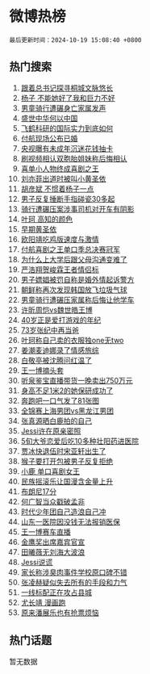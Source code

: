 # 微博热榜

`最后更新时间：2024-10-19 15:08:40 +0800`

## 热门搜索

1. [跟着总书记探寻桐城文脉悠长](https://m.weibo.cn/search?containerid=100103type%3D1%26t%3D10%26q%3D%23%E8%B7%9F%E7%9D%80%E6%80%BB%E4%B9%A6%E8%AE%B0%E6%8E%A2%E5%AF%BB%E6%A1%90%E5%9F%8E%E6%96%87%E8%84%89%E6%82%A0%E9%95%BF%23&stream_entry_id=51&isnewpage=1&extparam=seat%3D1%26filter_type%3Drealtimehot%26stream_entry_id%3D51%26c_type%3D51%26pos%3D0%26cate%3D10103%26dgr%3D0%26q%3D%2523%25E8%25B7%259F%25E7%259D%2580%25E6%2580%25BB%25E4%25B9%25A6%25E8%25AE%25B0%25E6%258E%25A2%25E5%25AF%25BB%25E6%25A1%2590%25E5%259F%258E%25E6%2596%2587%25E8%2584%2589%25E6%2582%25A0%25E9%2595%25BF%2523%26display_time%3D1729321719%26pre_seqid%3D17293217190800231587012)
1. [杨子 不能她好了我和巨力不好](https://m.weibo.cn/search?containerid=100103type%3D1%26t%3D10%26q%3D%E6%9D%A8%E5%AD%90+%E4%B8%8D%E8%83%BD%E5%A5%B9%E5%A5%BD%E4%BA%86%E6%88%91%E5%92%8C%E5%B7%A8%E5%8A%9B%E4%B8%8D%E5%A5%BD&stream_entry_id=31&isnewpage=1&extparam=seat%3D1%26dgr%3D0%26stream_entry_id%3D31%26band_rank%3D1%26realpos%3D1%26filter_type%3Drealtimehot%26lcate%3D5001%26c_type%3D31%26pos%3D0%26cate%3D5001%26flag%3D1%26q%3D%25E6%259D%25A8%25E5%25AD%2590%2520%25E4%25B8%258D%25E8%2583%25BD%25E5%25A5%25B9%25E5%25A5%25BD%25E4%25BA%2586%25E6%2588%2591%25E5%2592%258C%25E5%25B7%25A8%25E5%258A%259B%25E4%25B8%258D%25E5%25A5%25BD%26display_time%3D1729321719%26pre_seqid%3D17293217190800231587012)
1. [男童骑行遭碾身亡家属发声](https://m.weibo.cn/search?containerid=100103type%3D1%26t%3D10%26q%3D%23%E7%94%B7%E7%AB%A5%E9%AA%91%E8%A1%8C%E9%81%AD%E7%A2%BE%E8%BA%AB%E4%BA%A1%E5%AE%B6%E5%B1%9E%E5%8F%91%E5%A3%B0%23&stream_entry_id=31&isnewpage=1&extparam=seat%3D1%26dgr%3D0%26stream_entry_id%3D31%26band_rank%3D2%26realpos%3D2%26filter_type%3Drealtimehot%26lcate%3D5001%26c_type%3D31%26pos%3D1%26cate%3D5001%26flag%3D2%26q%3D%2523%25E7%2594%25B7%25E7%25AB%25A5%25E9%25AA%2591%25E8%25A1%258C%25E9%2581%25AD%25E7%25A2%25BE%25E8%25BA%25AB%25E4%25BA%25A1%25E5%25AE%25B6%25E5%25B1%259E%25E5%258F%2591%25E5%25A3%25B0%2523%26display_time%3D1729321719%26pre_seqid%3D17293217190800231587012)
1. [盛世中华何以中国](https://m.weibo.cn/search?containerid=100103type%3D1%26t%3D10%26q%3D%23%E7%9B%9B%E4%B8%96%E4%B8%AD%E5%8D%8E%E4%BD%95%E4%BB%A5%E4%B8%AD%E5%9B%BD%23&stream_entry_id=31&isnewpage=1&extparam=seat%3D1%26dgr%3D0%26stream_entry_id%3D31%26band_rank%3D3%26realpos%3D3%26filter_type%3Drealtimehot%26lcate%3D5001%26c_type%3D31%26pos%3D2%26cate%3D5001%26flag%3D0%26q%3D%2523%25E7%259B%259B%25E4%25B8%2596%25E4%25B8%25AD%25E5%258D%258E%25E4%25BD%2595%25E4%25BB%25A5%25E4%25B8%25AD%25E5%259B%25BD%2523%26display_time%3D1729321719%26pre_seqid%3D17293217190800231587012)
1. [飞鹤科研的国际实力到底如何](https://m.weibo.cn/search?containerid=100103type%3D1%26t%3D10%26q%3D%23%E9%A3%9E%E9%B9%A4%E7%A7%91%E7%A0%94%E7%9A%84%E5%9B%BD%E9%99%85%E5%AE%9E%E5%8A%9B%E5%88%B0%E5%BA%95%E5%A6%82%E4%BD%95%23&stream_entry_id=31&isnewpage=1&extparam=seat%3D1%26dgr%3D0%26stream_entry_id%3D31%26adid%3D259720%26band_rank%3D4%26is_ad_pos%3D1%26filter_type%3Drealtimehot%26lcate%3D5001%26topic_ad%3D1%26pos%3D3%26cate%3D5001%26c_type%3D31%26q%3D%2523%25E9%25A3%259E%25E9%25B9%25A4%25E7%25A7%2591%25E7%25A0%2594%25E7%259A%2584%25E5%259B%25BD%25E9%2599%2585%25E5%25AE%259E%25E5%258A%259B%25E5%2588%25B0%25E5%25BA%2595%25E5%25A6%2582%25E4%25BD%2595%2523%26display_time%3D1729321719%26pre_seqid%3D17293217190800231587012)
1. [付航现场公布已婚](https://m.weibo.cn/search?containerid=100103type%3D1%26t%3D10%26q%3D%E4%BB%98%E8%88%AA%E7%8E%B0%E5%9C%BA%E5%85%AC%E5%B8%83%E5%B7%B2%E5%A9%9A&stream_entry_id=31&isnewpage=1&extparam=seat%3D1%26dgr%3D0%26stream_entry_id%3D31%26band_rank%3D4%26realpos%3D4%26filter_type%3Drealtimehot%26lcate%3D5001%26c_type%3D31%26pos%3D4%26cate%3D5001%26flag%3D1%26q%3D%25E4%25BB%2598%25E8%2588%25AA%25E7%258E%25B0%25E5%259C%25BA%25E5%2585%25AC%25E5%25B8%2583%25E5%25B7%25B2%25E5%25A9%259A%26display_time%3D1729321719%26pre_seqid%3D17293217190800231587012)
1. [央视曝有未成年沉迷花钱抽卡](https://m.weibo.cn/search?containerid=100103type%3D1%26t%3D10%26q%3D%23%E5%A4%AE%E8%A7%86%E6%9B%9D%E6%9C%89%E6%9C%AA%E6%88%90%E5%B9%B4%E6%B2%89%E8%BF%B7%E8%8A%B1%E9%92%B1%E6%8A%BD%E5%8D%A1%23&stream_entry_id=31&isnewpage=1&extparam=seat%3D1%26dgr%3D0%26stream_entry_id%3D31%26band_rank%3D5%26realpos%3D5%26filter_type%3Drealtimehot%26lcate%3D5001%26c_type%3D31%26pos%3D5%26cate%3D5001%26flag%3D2%26q%3D%2523%25E5%25A4%25AE%25E8%25A7%2586%25E6%259B%259D%25E6%259C%2589%25E6%259C%25AA%25E6%2588%2590%25E5%25B9%25B4%25E6%25B2%2589%25E8%25BF%25B7%25E8%258A%25B1%25E9%2592%25B1%25E6%258A%25BD%25E5%258D%25A1%2523%26display_time%3D1729321719%26pre_seqid%3D17293217190800231587012)
1. [刷视频相认双胞胎姐妹称后悔相认](https://m.weibo.cn/search?containerid=100103type%3D1%26t%3D10%26q%3D%23%E5%88%B7%E8%A7%86%E9%A2%91%E7%9B%B8%E8%AE%A4%E5%8F%8C%E8%83%9E%E8%83%8E%E5%A7%90%E5%A6%B9%E7%A7%B0%E5%90%8E%E6%82%94%E7%9B%B8%E8%AE%A4%23&stream_entry_id=31&isnewpage=1&extparam=seat%3D1%26dgr%3D0%26stream_entry_id%3D31%26band_rank%3D6%26realpos%3D6%26filter_type%3Drealtimehot%26lcate%3D5001%26c_type%3D31%26pos%3D6%26cate%3D5001%26flag%3D0%26q%3D%2523%25E5%2588%25B7%25E8%25A7%2586%25E9%25A2%2591%25E7%259B%25B8%25E8%25AE%25A4%25E5%258F%258C%25E8%2583%259E%25E8%2583%258E%25E5%25A7%2590%25E5%25A6%25B9%25E7%25A7%25B0%25E5%2590%258E%25E6%2582%2594%25E7%259B%25B8%25E8%25AE%25A4%2523%26display_time%3D1729321719%26pre_seqid%3D17293217190800231587012)
1. [喜单小人物终成喜剧之王](https://m.weibo.cn/search?containerid=100103type%3D1%26t%3D10%26q%3D%23%E5%96%9C%E5%8D%95%E5%B0%8F%E4%BA%BA%E7%89%A9%E7%BB%88%E6%88%90%E5%96%9C%E5%89%A7%E4%B9%8B%E7%8E%8B%23&stream_entry_id=31&isnewpage=1&extparam=seat%3D1%26dgr%3D0%26stream_entry_id%3D31%26adid%3D259634%26band_rank%3D7%26is_ad_pos%3D1%26filter_type%3Drealtimehot%26c_type%3D31%26pos%3D7%26cate%3D5001%26lcate%3D5001%26q%3D%2523%25E5%2596%259C%25E5%258D%2595%25E5%25B0%258F%25E4%25BA%25BA%25E7%2589%25A9%25E7%25BB%2588%25E6%2588%2590%25E5%2596%259C%25E5%2589%25A7%25E4%25B9%258B%25E7%258E%258B%2523%26display_time%3D1729321719%26pre_seqid%3D17293217190800231587012)
1. [刘亦菲出道时被叫小黄圣依](https://m.weibo.cn/search?containerid=100103type%3D1%26t%3D10%26q%3D%23%E5%88%98%E4%BA%A6%E8%8F%B2%E5%87%BA%E9%81%93%E6%97%B6%E8%A2%AB%E5%8F%AB%E5%B0%8F%E9%BB%84%E5%9C%A3%E4%BE%9D%23&stream_entry_id=31&isnewpage=1&extparam=seat%3D1%26dgr%3D0%26stream_entry_id%3D31%26band_rank%3D7%26realpos%3D7%26filter_type%3Drealtimehot%26lcate%3D5001%26c_type%3D31%26pos%3D8%26cate%3D5001%26flag%3D1%26q%3D%2523%25E5%2588%2598%25E4%25BA%25A6%25E8%258F%25B2%25E5%2587%25BA%25E9%2581%2593%25E6%2597%25B6%25E8%25A2%25AB%25E5%258F%25AB%25E5%25B0%258F%25E9%25BB%2584%25E5%259C%25A3%25E4%25BE%259D%2523%26display_time%3D1729321719%26pre_seqid%3D17293217190800231587012)
1. [胡彦斌 不惯着杨子一点](https://m.weibo.cn/search?containerid=100103type%3D1%26t%3D10%26q%3D%E8%83%A1%E5%BD%A6%E6%96%8C+%E4%B8%8D%E6%83%AF%E7%9D%80%E6%9D%A8%E5%AD%90%E4%B8%80%E7%82%B9&stream_entry_id=31&isnewpage=1&extparam=seat%3D1%26dgr%3D0%26stream_entry_id%3D31%26band_rank%3D8%26realpos%3D8%26filter_type%3Drealtimehot%26lcate%3D5001%26c_type%3D31%26pos%3D9%26cate%3D5001%26flag%3D2%26q%3D%25E8%2583%25A1%25E5%25BD%25A6%25E6%2596%258C%2520%25E4%25B8%258D%25E6%2583%25AF%25E7%259D%2580%25E6%259D%25A8%25E5%25AD%2590%25E4%25B8%2580%25E7%2582%25B9%26display_time%3D1729321719%26pre_seqid%3D17293217190800231587012)
1. [男子反复捶断手指碰瓷30多起](https://m.weibo.cn/search?containerid=100103type%3D1%26t%3D10%26q%3D%23%E7%94%B7%E5%AD%90%E5%8F%8D%E5%A4%8D%E6%8D%B6%E6%96%AD%E6%89%8B%E6%8C%87%E7%A2%B0%E7%93%B730%E5%A4%9A%E8%B5%B7%23&stream_entry_id=31&isnewpage=1&extparam=seat%3D1%26dgr%3D0%26stream_entry_id%3D31%26band_rank%3D9%26realpos%3D9%26filter_type%3Drealtimehot%26lcate%3D5001%26c_type%3D31%26pos%3D10%26cate%3D5001%26flag%3D1%26q%3D%2523%25E7%2594%25B7%25E5%25AD%2590%25E5%258F%258D%25E5%25A4%258D%25E6%258D%25B6%25E6%2596%25AD%25E6%2589%258B%25E6%258C%2587%25E7%25A2%25B0%25E7%2593%25B730%25E5%25A4%259A%25E8%25B5%25B7%2523%26display_time%3D1729321719%26pre_seqid%3D17293217190800231587012)
1. [骑行遭碾压案涉事司机对开车有阴影](https://m.weibo.cn/search?containerid=100103type%3D1%26t%3D10%26q%3D%23%E9%AA%91%E8%A1%8C%E9%81%AD%E7%A2%BE%E5%8E%8B%E6%A1%88%E6%B6%89%E4%BA%8B%E5%8F%B8%E6%9C%BA%E5%AF%B9%E5%BC%80%E8%BD%A6%E6%9C%89%E9%98%B4%E5%BD%B1%23&stream_entry_id=31&isnewpage=1&extparam=seat%3D1%26dgr%3D0%26stream_entry_id%3D31%26band_rank%3D10%26realpos%3D10%26filter_type%3Drealtimehot%26lcate%3D5001%26c_type%3D31%26pos%3D11%26cate%3D5001%26flag%3D1%26q%3D%2523%25E9%25AA%2591%25E8%25A1%258C%25E9%2581%25AD%25E7%25A2%25BE%25E5%258E%258B%25E6%25A1%2588%25E6%25B6%2589%25E4%25BA%258B%25E5%258F%25B8%25E6%259C%25BA%25E5%25AF%25B9%25E5%25BC%2580%25E8%25BD%25A6%25E6%259C%2589%25E9%2598%25B4%25E5%25BD%25B1%2523%26display_time%3D1729321719%26pre_seqid%3D17293217190800231587012)
1. [叶珂 高知的颜色](https://m.weibo.cn/search?containerid=100103type%3D1%26t%3D10%26q%3D%E5%8F%B6%E7%8F%82+%E9%AB%98%E7%9F%A5%E7%9A%84%E9%A2%9C%E8%89%B2&stream_entry_id=31&isnewpage=1&extparam=seat%3D1%26dgr%3D0%26stream_entry_id%3D31%26band_rank%3D11%26realpos%3D11%26filter_type%3Drealtimehot%26lcate%3D5001%26c_type%3D31%26pos%3D12%26cate%3D5001%26flag%3D1%26q%3D%25E5%258F%25B6%25E7%258F%2582%2520%25E9%25AB%2598%25E7%259F%25A5%25E7%259A%2584%25E9%25A2%259C%25E8%2589%25B2%26display_time%3D1729321719%26pre_seqid%3D17293217190800231587012)
1. [早期黄圣依](https://m.weibo.cn/search?containerid=100103type%3D1%26t%3D10%26q%3D%23%E6%97%A9%E6%9C%9F%E9%BB%84%E5%9C%A3%E4%BE%9D%23&stream_entry_id=31&isnewpage=1&extparam=seat%3D1%26dgr%3D0%26stream_entry_id%3D31%26band_rank%3D12%26realpos%3D12%26filter_type%3Drealtimehot%26lcate%3D5001%26c_type%3D31%26pos%3D13%26cate%3D5001%26flag%3D1%26q%3D%2523%25E6%2597%25A9%25E6%259C%259F%25E9%25BB%2584%25E5%259C%25A3%25E4%25BE%259D%2523%26display_time%3D1729321719%26pre_seqid%3D17293217190800231587012)
1. [欧阳靖吃鸡版速度与激情](https://m.weibo.cn/search?containerid=100103type%3D1%26t%3D10%26q%3D%23%E6%AC%A7%E9%98%B3%E9%9D%96%E5%90%83%E9%B8%A1%E7%89%88%E9%80%9F%E5%BA%A6%E4%B8%8E%E6%BF%80%E6%83%85%23&stream_entry_id=31&isnewpage=1&extparam=seat%3D1%26dgr%3D0%26stream_entry_id%3D31%26adid%3D259702%26band_rank%3D13%26flag%3D0%26filter_type%3Drealtimehot%26lcate%3D5001%26realpos%3D13%26pos%3D14%26cate%3D5001%26c_type%3D31%26q%3D%2523%25E6%25AC%25A7%25E9%2598%25B3%25E9%259D%2596%25E5%2590%2583%25E9%25B8%25A1%25E7%2589%2588%25E9%2580%259F%25E5%25BA%25A6%25E4%25B8%258E%25E6%25BF%2580%25E6%2583%2585%2523%26display_time%3D1729321719%26pre_seqid%3D17293217190800231587012)
1. [付航喜剧之王单口季总决赛冠军](https://m.weibo.cn/search?containerid=100103type%3D1%26t%3D10%26q%3D%23%E4%BB%98%E8%88%AA%E5%96%9C%E5%89%A7%E4%B9%8B%E7%8E%8B%E5%8D%95%E5%8F%A3%E5%AD%A3%E6%80%BB%E5%86%B3%E8%B5%9B%E5%86%A0%E5%86%9B%23&stream_entry_id=31&isnewpage=1&extparam=seat%3D1%26dgr%3D0%26stream_entry_id%3D31%26band_rank%3D14%26realpos%3D14%26filter_type%3Drealtimehot%26lcate%3D5001%26c_type%3D31%26pos%3D15%26cate%3D5001%26flag%3D0%26q%3D%2523%25E4%25BB%2598%25E8%2588%25AA%25E5%2596%259C%25E5%2589%25A7%25E4%25B9%258B%25E7%258E%258B%25E5%258D%2595%25E5%258F%25A3%25E5%25AD%25A3%25E6%2580%25BB%25E5%2586%25B3%25E8%25B5%259B%25E5%2586%25A0%25E5%2586%259B%2523%26display_time%3D1729321719%26pre_seqid%3D17293217190800231587012)
1. [为什么上大学后跟父母沟通变难了](https://m.weibo.cn/search?containerid=100103type%3D1%26t%3D10%26q%3D%23%E4%B8%BA%E4%BB%80%E4%B9%88%E4%B8%8A%E5%A4%A7%E5%AD%A6%E5%90%8E%E8%B7%9F%E7%88%B6%E6%AF%8D%E6%B2%9F%E9%80%9A%E5%8F%98%E9%9A%BE%E4%BA%86%23&stream_entry_id=31&isnewpage=1&extparam=seat%3D1%26dgr%3D0%26stream_entry_id%3D31%26band_rank%3D15%26realpos%3D15%26filter_type%3Drealtimehot%26lcate%3D5001%26c_type%3D31%26pos%3D16%26cate%3D5001%26flag%3D1%26q%3D%2523%25E4%25B8%25BA%25E4%25BB%2580%25E4%25B9%2588%25E4%25B8%258A%25E5%25A4%25A7%25E5%25AD%25A6%25E5%2590%258E%25E8%25B7%259F%25E7%2588%25B6%25E6%25AF%258D%25E6%25B2%259F%25E9%2580%259A%25E5%258F%2598%25E9%259A%25BE%25E4%25BA%2586%2523%26display_time%3D1729321719%26pre_seqid%3D17293217190800231587012)
1. [严浩翔贺峻霖王者情侣标](https://m.weibo.cn/search?containerid=100103type%3D1%26t%3D10%26q%3D%E4%B8%A5%E6%B5%A9%E7%BF%94%E8%B4%BA%E5%B3%BB%E9%9C%96%E7%8E%8B%E8%80%85%E6%83%85%E4%BE%A3%E6%A0%87&stream_entry_id=31&isnewpage=1&extparam=seat%3D1%26dgr%3D0%26stream_entry_id%3D31%26band_rank%3D16%26realpos%3D16%26filter_type%3Drealtimehot%26lcate%3D5001%26c_type%3D31%26pos%3D17%26cate%3D5001%26flag%3D2%26q%3D%25E4%25B8%25A5%25E6%25B5%25A9%25E7%25BF%2594%25E8%25B4%25BA%25E5%25B3%25BB%25E9%259C%2596%25E7%258E%258B%25E8%2580%2585%25E6%2583%2585%25E4%25BE%25A3%25E6%25A0%2587%26display_time%3D1729321719%26pre_seqid%3D17293217190800231587012)
1. [男子嫖娼被罚自称是婚外情起诉警方](https://m.weibo.cn/search?containerid=100103type%3D1%26t%3D10%26q%3D%23%E7%94%B7%E5%AD%90%E5%AB%96%E5%A8%BC%E8%A2%AB%E7%BD%9A%E8%87%AA%E7%A7%B0%E6%98%AF%E5%A9%9A%E5%A4%96%E6%83%85%E8%B5%B7%E8%AF%89%E8%AD%A6%E6%96%B9%23&stream_entry_id=31&isnewpage=1&extparam=seat%3D1%26dgr%3D0%26stream_entry_id%3D31%26band_rank%3D17%26realpos%3D17%26filter_type%3Drealtimehot%26lcate%3D5001%26c_type%3D31%26pos%3D18%26cate%3D5001%26flag%3D2%26q%3D%2523%25E7%2594%25B7%25E5%25AD%2590%25E5%25AB%2596%25E5%25A8%25BC%25E8%25A2%25AB%25E7%25BD%259A%25E8%2587%25AA%25E7%25A7%25B0%25E6%2598%25AF%25E5%25A9%259A%25E5%25A4%2596%25E6%2583%2585%25E8%25B5%25B7%25E8%25AF%2589%25E8%25AD%25A6%25E6%2596%25B9%2523%26display_time%3D1729321719%26pre_seqid%3D17293217190800231587012)
1. [朝鲜称再次发现韩国放飞垃圾气球](https://m.weibo.cn/search?containerid=100103type%3D1%26t%3D10%26q%3D%23%E6%9C%9D%E9%B2%9C%E7%A7%B0%E5%86%8D%E6%AC%A1%E5%8F%91%E7%8E%B0%E9%9F%A9%E5%9B%BD%E6%94%BE%E9%A3%9E%E5%9E%83%E5%9C%BE%E6%B0%94%E7%90%83%23&stream_entry_id=31&isnewpage=1&extparam=seat%3D1%26dgr%3D0%26stream_entry_id%3D31%26band_rank%3D18%26realpos%3D18%26filter_type%3Drealtimehot%26lcate%3D5001%26c_type%3D31%26pos%3D19%26cate%3D5001%26flag%3D0%26q%3D%2523%25E6%259C%259D%25E9%25B2%259C%25E7%25A7%25B0%25E5%2586%258D%25E6%25AC%25A1%25E5%258F%2591%25E7%258E%25B0%25E9%259F%25A9%25E5%259B%25BD%25E6%2594%25BE%25E9%25A3%259E%25E5%259E%2583%25E5%259C%25BE%25E6%25B0%2594%25E7%2590%2583%2523%26display_time%3D1729321719%26pre_seqid%3D17293217190800231587012)
1. [男童骑行遭碾压家属称后悔让他学车](https://m.weibo.cn/search?containerid=100103type%3D1%26t%3D10%26q%3D%23%E7%94%B7%E7%AB%A5%E9%AA%91%E8%A1%8C%E9%81%AD%E7%A2%BE%E5%8E%8B%E5%AE%B6%E5%B1%9E%E7%A7%B0%E5%90%8E%E6%82%94%E8%AE%A9%E4%BB%96%E5%AD%A6%E8%BD%A6%23&stream_entry_id=31&isnewpage=1&extparam=seat%3D1%26dgr%3D0%26stream_entry_id%3D31%26band_rank%3D19%26realpos%3D19%26filter_type%3Drealtimehot%26lcate%3D5001%26c_type%3D31%26pos%3D20%26cate%3D5001%26flag%3D1%26q%3D%2523%25E7%2594%25B7%25E7%25AB%25A5%25E9%25AA%2591%25E8%25A1%258C%25E9%2581%25AD%25E7%25A2%25BE%25E5%258E%258B%25E5%25AE%25B6%25E5%25B1%259E%25E7%25A7%25B0%25E5%2590%258E%25E6%2582%2594%25E8%25AE%25A9%25E4%25BB%2596%25E5%25AD%25A6%25E8%25BD%25A6%2523%26display_time%3D1729321719%26pre_seqid%3D17293217190800231587012)
1. [许昕周恺vs魏世皓王博](https://m.weibo.cn/search?containerid=100103type%3D1%26t%3D10%26q%3D%E8%AE%B8%E6%98%95%E5%91%A8%E6%81%BAvs%E9%AD%8F%E4%B8%96%E7%9A%93%E7%8E%8B%E5%8D%9A&stream_entry_id=31&isnewpage=1&extparam=seat%3D1%26dgr%3D0%26stream_entry_id%3D31%26band_rank%3D20%26realpos%3D20%26filter_type%3Drealtimehot%26lcate%3D5001%26c_type%3D31%26pos%3D21%26cate%3D5001%26flag%3D1%26q%3D%25E8%25AE%25B8%25E6%2598%2595%25E5%2591%25A8%25E6%2581%25BAvs%25E9%25AD%258F%25E4%25B8%2596%25E7%259A%2593%25E7%258E%258B%25E5%258D%259A%26display_time%3D1729321719%26pre_seqid%3D17293217190800231587012)
1. [40岁正是爱打游戏的年纪](https://m.weibo.cn/search?containerid=100103type%3D1%26t%3D10%26q%3D%2340%E5%B2%81%E6%AD%A3%E6%98%AF%E7%88%B1%E6%89%93%E6%B8%B8%E6%88%8F%E7%9A%84%E5%B9%B4%E7%BA%AA%23&stream_entry_id=31&isnewpage=1&extparam=seat%3D1%26dgr%3D0%26stream_entry_id%3D31%26adid%3D259450%26band_rank%3D21%26flag%3D0%26filter_type%3Drealtimehot%26lcate%3D5001%26realpos%3D21%26pos%3D22%26cate%3D5001%26c_type%3D31%26q%3D%252340%25E5%25B2%2581%25E6%25AD%25A3%25E6%2598%25AF%25E7%2588%25B1%25E6%2589%2593%25E6%25B8%25B8%25E6%2588%258F%25E7%259A%2584%25E5%25B9%25B4%25E7%25BA%25AA%2523%26display_time%3D1729321719%26pre_seqid%3D17293217190800231587012)
1. [73岁张纪中再当爸](https://m.weibo.cn/search?containerid=100103type%3D1%26t%3D10%26q%3D%2373%E5%B2%81%E5%BC%A0%E7%BA%AA%E4%B8%AD%E5%86%8D%E5%BD%93%E7%88%B8%23&stream_entry_id=31&isnewpage=1&extparam=seat%3D1%26dgr%3D0%26stream_entry_id%3D31%26band_rank%3D22%26realpos%3D22%26filter_type%3Drealtimehot%26lcate%3D5001%26c_type%3D31%26pos%3D23%26cate%3D5001%26flag%3D0%26q%3D%252373%25E5%25B2%2581%25E5%25BC%25A0%25E7%25BA%25AA%25E4%25B8%25AD%25E5%2586%258D%25E5%25BD%2593%25E7%2588%25B8%2523%26display_time%3D1729321719%26pre_seqid%3D17293217190800231587012)
1. [叶珂称自己卖的衣服独one无two](https://m.weibo.cn/search?containerid=100103type%3D1%26t%3D10%26q%3D%23%E5%8F%B6%E7%8F%82%E7%A7%B0%E8%87%AA%E5%B7%B1%E5%8D%96%E7%9A%84%E8%A1%A3%E6%9C%8D%E7%8B%ACone%E6%97%A0two%23&stream_entry_id=31&isnewpage=1&extparam=seat%3D1%26dgr%3D0%26stream_entry_id%3D31%26band_rank%3D23%26realpos%3D23%26filter_type%3Drealtimehot%26lcate%3D5001%26c_type%3D31%26pos%3D24%26cate%3D5001%26flag%3D2%26q%3D%2523%25E5%258F%25B6%25E7%258F%2582%25E7%25A7%25B0%25E8%2587%25AA%25E5%25B7%25B1%25E5%258D%2596%25E7%259A%2584%25E8%25A1%25A3%25E6%259C%258D%25E7%258B%25ACone%25E6%2597%25A0two%2523%26display_time%3D1729321719%26pre_seqid%3D17293217190800231587012)
1. [姜潮麦迪娜录了情感旅综](https://m.weibo.cn/search?containerid=100103type%3D1%26t%3D10%26q%3D%E5%A7%9C%E6%BD%AE%E9%BA%A6%E8%BF%AA%E5%A8%9C%E5%BD%95%E4%BA%86%E6%83%85%E6%84%9F%E6%97%85%E7%BB%BC&stream_entry_id=31&isnewpage=1&extparam=seat%3D1%26dgr%3D0%26stream_entry_id%3D31%26band_rank%3D24%26realpos%3D24%26filter_type%3Drealtimehot%26lcate%3D5001%26c_type%3D31%26pos%3D25%26cate%3D5001%26flag%3D1%26q%3D%25E5%25A7%259C%25E6%25BD%25AE%25E9%25BA%25A6%25E8%25BF%25AA%25E5%25A8%259C%25E5%25BD%2595%25E4%25BA%2586%25E6%2583%2585%25E6%2584%259F%25E6%2597%2585%25E7%25BB%25BC%26display_time%3D1729321719%26pre_seqid%3D17293217190800231587012)
1. [白敬亭被沈腾问红温了](https://m.weibo.cn/search?containerid=100103type%3D1%26t%3D10%26q%3D%23%E7%99%BD%E6%95%AC%E4%BA%AD%E8%A2%AB%E6%B2%88%E8%85%BE%E9%97%AE%E7%BA%A2%E6%B8%A9%E4%BA%86%23&stream_entry_id=31&isnewpage=1&extparam=seat%3D1%26dgr%3D0%26stream_entry_id%3D31%26band_rank%3D25%26realpos%3D25%26filter_type%3Drealtimehot%26lcate%3D5001%26c_type%3D31%26pos%3D26%26cate%3D5001%26flag%3D1%26q%3D%2523%25E7%2599%25BD%25E6%2595%25AC%25E4%25BA%25AD%25E8%25A2%25AB%25E6%25B2%2588%25E8%2585%25BE%25E9%2597%25AE%25E7%25BA%25A2%25E6%25B8%25A9%25E4%25BA%2586%2523%26display_time%3D1729321719%26pre_seqid%3D17293217190800231587012)
1. [王一博摘头套](https://m.weibo.cn/search?containerid=100103type%3D1%26t%3D10%26q%3D%E7%8E%8B%E4%B8%80%E5%8D%9A%E6%91%98%E5%A4%B4%E5%A5%97&stream_entry_id=31&isnewpage=1&extparam=seat%3D1%26dgr%3D0%26stream_entry_id%3D31%26band_rank%3D26%26realpos%3D26%26filter_type%3Drealtimehot%26lcate%3D5001%26c_type%3D31%26pos%3D27%26cate%3D5001%26flag%3D1%26q%3D%25E7%258E%258B%25E4%25B8%2580%25E5%258D%259A%25E6%2591%2598%25E5%25A4%25B4%25E5%25A5%2597%26display_time%3D1729321719%26pre_seqid%3D17293217190800231587012)
1. [听泉鉴宝直播带货一晚卖出750万元](https://m.weibo.cn/search?containerid=100103type%3D1%26t%3D10%26q%3D%23%E5%90%AC%E6%B3%89%E9%89%B4%E5%AE%9D%E7%9B%B4%E6%92%AD%E5%B8%A6%E8%B4%A7%E4%B8%80%E6%99%9A%E5%8D%96%E5%87%BA750%E4%B8%87%E5%85%83%23&stream_entry_id=31&isnewpage=1&extparam=seat%3D1%26dgr%3D0%26stream_entry_id%3D31%26band_rank%3D27%26realpos%3D27%26filter_type%3Drealtimehot%26lcate%3D5001%26c_type%3D31%26pos%3D28%26cate%3D5001%26flag%3D0%26q%3D%2523%25E5%2590%25AC%25E6%25B3%2589%25E9%2589%25B4%25E5%25AE%259D%25E7%259B%25B4%25E6%2592%25AD%25E5%25B8%25A6%25E8%25B4%25A7%25E4%25B8%2580%25E6%2599%259A%25E5%258D%2596%25E5%2587%25BA750%25E4%25B8%2587%25E5%2585%2583%2523%26display_time%3D1729321719%26pre_seqid%3D17293217190800231587012)
1. [身高不足1米2的她保研成功了](https://m.weibo.cn/search?containerid=100103type%3D1%26t%3D10%26q%3D%23%E8%BA%AB%E9%AB%98%E4%B8%8D%E8%B6%B31%E7%B1%B32%E7%9A%84%E5%A5%B9%E4%BF%9D%E7%A0%94%E6%88%90%E5%8A%9F%E4%BA%86%23&stream_entry_id=31&isnewpage=1&extparam=seat%3D1%26dgr%3D0%26stream_entry_id%3D31%26band_rank%3D28%26realpos%3D28%26filter_type%3Drealtimehot%26lcate%3D5001%26c_type%3D31%26pos%3D29%26cate%3D5001%26flag%3D32768%26q%3D%2523%25E8%25BA%25AB%25E9%25AB%2598%25E4%25B8%258D%25E8%25B6%25B31%25E7%25B1%25B32%25E7%259A%2584%25E5%25A5%25B9%25E4%25BF%259D%25E7%25A0%2594%25E6%2588%2590%25E5%258A%259F%25E4%25BA%2586%2523%26display_time%3D1729321719%26pre_seqid%3D17293217190800231587012)
1. [奔跑吧一口气发了81张图](https://m.weibo.cn/search?containerid=100103type%3D1%26t%3D10%26q%3D%23%E5%A5%94%E8%B7%91%E5%90%A7%E4%B8%80%E5%8F%A3%E6%B0%94%E5%8F%91%E4%BA%8681%E5%BC%A0%E5%9B%BE%23&stream_entry_id=31&isnewpage=1&extparam=seat%3D1%26dgr%3D0%26stream_entry_id%3D31%26band_rank%3D29%26realpos%3D29%26filter_type%3Drealtimehot%26lcate%3D5001%26c_type%3D31%26pos%3D30%26cate%3D5001%26flag%3D0%26q%3D%2523%25E5%25A5%2594%25E8%25B7%2591%25E5%2590%25A7%25E4%25B8%2580%25E5%258F%25A3%25E6%25B0%2594%25E5%258F%2591%25E4%25BA%258681%25E5%25BC%25A0%25E5%259B%25BE%2523%26display_time%3D1729321719%26pre_seqid%3D17293217190800231587012)
1. [全锦赛上海男团vs黑龙江男团](https://m.weibo.cn/search?containerid=100103type%3D1%26t%3D10%26q%3D%23%E5%85%A8%E9%94%A6%E8%B5%9B%E4%B8%8A%E6%B5%B7%E7%94%B7%E5%9B%A2vs%E9%BB%91%E9%BE%99%E6%B1%9F%E7%94%B7%E5%9B%A2%23&stream_entry_id=31&isnewpage=1&extparam=seat%3D1%26dgr%3D0%26stream_entry_id%3D31%26band_rank%3D30%26realpos%3D30%26filter_type%3Drealtimehot%26lcate%3D5001%26c_type%3D31%26pos%3D31%26cate%3D5001%26flag%3D1%26q%3D%2523%25E5%2585%25A8%25E9%2594%25A6%25E8%25B5%259B%25E4%25B8%258A%25E6%25B5%25B7%25E7%2594%25B7%25E5%259B%25A2vs%25E9%25BB%2591%25E9%25BE%2599%25E6%25B1%259F%25E7%2594%25B7%25E5%259B%25A2%2523%26display_time%3D1729321719%26pre_seqid%3D17293217190800231587012)
1. [张真源晒白鹿拍的自己](https://m.weibo.cn/search?containerid=100103type%3D1%26t%3D10%26q%3D%23%E5%BC%A0%E7%9C%9F%E6%BA%90%E6%99%92%E7%99%BD%E9%B9%BF%E6%8B%8D%E7%9A%84%E8%87%AA%E5%B7%B1%23&stream_entry_id=31&isnewpage=1&extparam=seat%3D1%26dgr%3D0%26stream_entry_id%3D31%26band_rank%3D31%26realpos%3D31%26filter_type%3Drealtimehot%26lcate%3D5001%26c_type%3D31%26pos%3D32%26cate%3D5001%26flag%3D0%26q%3D%2523%25E5%25BC%25A0%25E7%259C%259F%25E6%25BA%2590%25E6%2599%2592%25E7%2599%25BD%25E9%25B9%25BF%25E6%258B%258D%25E7%259A%2584%25E8%2587%25AA%25E5%25B7%25B1%2523%26display_time%3D1729321719%26pre_seqid%3D17293217190800231587012)
1. [Jessi许在原亲密照](https://m.weibo.cn/search?containerid=100103type%3D1%26t%3D10%26q%3D%23Jessi%E8%AE%B8%E5%9C%A8%E5%8E%9F%E4%BA%B2%E5%AF%86%E7%85%A7%23&stream_entry_id=31&isnewpage=1&extparam=seat%3D1%26dgr%3D0%26stream_entry_id%3D31%26band_rank%3D32%26realpos%3D32%26filter_type%3Drealtimehot%26lcate%3D5001%26c_type%3D31%26pos%3D33%26cate%3D5001%26flag%3D0%26q%3D%2523Jessi%25E8%25AE%25B8%25E5%259C%25A8%25E5%258E%259F%25E4%25BA%25B2%25E5%25AF%2586%25E7%2585%25A7%2523%26display_time%3D1729321719%26pre_seqid%3D17293217190800231587012)
1. [5旬大爷恋爱后吃10多种壮阳药进医院](https://m.weibo.cn/search?containerid=100103type%3D1%26t%3D10%26q%3D%235%E6%97%AC%E5%A4%A7%E7%88%B7%E6%81%8B%E7%88%B1%E5%90%8E%E5%90%8310%E5%A4%9A%E7%A7%8D%E5%A3%AE%E9%98%B3%E8%8D%AF%E8%BF%9B%E5%8C%BB%E9%99%A2%23&stream_entry_id=31&isnewpage=1&extparam=seat%3D1%26dgr%3D0%26stream_entry_id%3D31%26band_rank%3D33%26realpos%3D33%26filter_type%3Drealtimehot%26lcate%3D5001%26c_type%3D31%26pos%3D34%26cate%3D5001%26flag%3D0%26q%3D%25235%25E6%2597%25AC%25E5%25A4%25A7%25E7%2588%25B7%25E6%2581%258B%25E7%2588%25B1%25E5%2590%258E%25E5%2590%258310%25E5%25A4%259A%25E7%25A7%258D%25E5%25A3%25AE%25E9%2598%25B3%25E8%258D%25AF%25E8%25BF%259B%25E5%258C%25BB%25E9%2599%25A2%2523%26display_time%3D1729321719%26pre_seqid%3D17293217190800231587012)
1. [贾冰快退伍时宋亚轩出生了](https://m.weibo.cn/search?containerid=100103type%3D1%26t%3D10%26q%3D%E8%B4%BE%E5%86%B0%E5%BF%AB%E9%80%80%E4%BC%8D%E6%97%B6%E5%AE%8B%E4%BA%9A%E8%BD%A9%E5%87%BA%E7%94%9F%E4%BA%86&stream_entry_id=31&isnewpage=1&extparam=seat%3D1%26dgr%3D0%26stream_entry_id%3D31%26band_rank%3D34%26realpos%3D34%26filter_type%3Drealtimehot%26lcate%3D5001%26c_type%3D31%26pos%3D35%26cate%3D5001%26flag%3D1%26q%3D%25E8%25B4%25BE%25E5%2586%25B0%25E5%25BF%25AB%25E9%2580%2580%25E4%25BC%258D%25E6%2597%25B6%25E5%25AE%258B%25E4%25BA%259A%25E8%25BD%25A9%25E5%2587%25BA%25E7%2594%259F%25E4%25BA%2586%26display_time%3D1729321719%26pre_seqid%3D17293217190800231587012)
1. [猴子要打开包被男子反复拒绝](https://m.weibo.cn/search?containerid=100103type%3D1%26t%3D10%26q%3D%23%E7%8C%B4%E5%AD%90%E8%A6%81%E6%89%93%E5%BC%80%E5%8C%85%E8%A2%AB%E7%94%B7%E5%AD%90%E5%8F%8D%E5%A4%8D%E6%8B%92%E7%BB%9D%23&stream_entry_id=31&isnewpage=1&extparam=seat%3D1%26dgr%3D0%26stream_entry_id%3D31%26band_rank%3D35%26realpos%3D35%26filter_type%3Drealtimehot%26lcate%3D5001%26c_type%3D31%26pos%3D36%26cate%3D5001%26flag%3D1%26q%3D%2523%25E7%258C%25B4%25E5%25AD%2590%25E8%25A6%2581%25E6%2589%2593%25E5%25BC%2580%25E5%258C%2585%25E8%25A2%25AB%25E7%2594%25B7%25E5%25AD%2590%25E5%258F%258D%25E5%25A4%258D%25E6%258B%2592%25E7%25BB%259D%2523%26display_time%3D1729321719%26pre_seqid%3D17293217190800231587012)
1. [小鹿 单口喜剧女王](https://m.weibo.cn/search?containerid=100103type%3D1%26t%3D10%26q%3D%E5%B0%8F%E9%B9%BF+%E5%8D%95%E5%8F%A3%E5%96%9C%E5%89%A7%E5%A5%B3%E7%8E%8B&stream_entry_id=31&isnewpage=1&extparam=seat%3D1%26dgr%3D0%26stream_entry_id%3D31%26band_rank%3D36%26realpos%3D36%26filter_type%3Drealtimehot%26lcate%3D5001%26c_type%3D31%26pos%3D37%26cate%3D5001%26flag%3D1%26q%3D%25E5%25B0%258F%25E9%25B9%25BF%2520%25E5%258D%2595%25E5%258F%25A3%25E5%2596%259C%25E5%2589%25A7%25E5%25A5%25B3%25E7%258E%258B%26display_time%3D1729321719%26pre_seqid%3D17293217190800231587012)
1. [民族摇滚乐让国漫含金量上升](https://m.weibo.cn/search?containerid=100103type%3D1%26t%3D10%26q%3D%E6%B0%91%E6%97%8F%E6%91%87%E6%BB%9A%E4%B9%90%E8%AE%A9%E5%9B%BD%E6%BC%AB%E5%90%AB%E9%87%91%E9%87%8F%E4%B8%8A%E5%8D%87&stream_entry_id=31&isnewpage=1&extparam=seat%3D1%26dgr%3D0%26stream_entry_id%3D31%26band_rank%3D37%26realpos%3D37%26filter_type%3Drealtimehot%26lcate%3D5001%26c_type%3D31%26pos%3D38%26cate%3D5001%26flag%3D1%26q%3D%25E6%25B0%2591%25E6%2597%258F%25E6%2591%2587%25E6%25BB%259A%25E4%25B9%2590%25E8%25AE%25A9%25E5%259B%25BD%25E6%25BC%25AB%25E5%2590%25AB%25E9%2587%2591%25E9%2587%258F%25E4%25B8%258A%25E5%258D%2587%26display_time%3D1729321719%26pre_seqid%3D17293217190800231587012)
1. [布朗尼17分](https://m.weibo.cn/search?containerid=100103type%3D1%26t%3D10%26q%3D%23%E5%B8%83%E6%9C%97%E5%B0%BC17%E5%88%86%23&stream_entry_id=31&isnewpage=1&extparam=seat%3D1%26dgr%3D0%26stream_entry_id%3D31%26band_rank%3D38%26realpos%3D38%26filter_type%3Drealtimehot%26lcate%3D5001%26c_type%3D31%26pos%3D39%26cate%3D5001%26flag%3D1%26q%3D%2523%25E5%25B8%2583%25E6%259C%2597%25E5%25B0%25BC17%25E5%2588%2586%2523%26display_time%3D1729321719%26pre_seqid%3D17293217190800231587012)
1. [何广智当众戳破孟非](https://m.weibo.cn/search?containerid=100103type%3D1%26t%3D10%26q%3D%E4%BD%95%E5%B9%BF%E6%99%BA%E5%BD%93%E4%BC%97%E6%88%B3%E7%A0%B4%E5%AD%9F%E9%9D%9E&stream_entry_id=31&isnewpage=1&extparam=seat%3D1%26dgr%3D0%26stream_entry_id%3D31%26band_rank%3D39%26realpos%3D39%26filter_type%3Drealtimehot%26lcate%3D5001%26c_type%3D31%26pos%3D40%26cate%3D5001%26flag%3D1%26q%3D%25E4%25BD%2595%25E5%25B9%25BF%25E6%2599%25BA%25E5%25BD%2593%25E4%25BC%2597%25E6%2588%25B3%25E7%25A0%25B4%25E5%25AD%259F%25E9%259D%259E%26display_time%3D1729321719%26pre_seqid%3D17293217190800231587012)
1. [时代少年团自己造浪自己冲](https://m.weibo.cn/search?containerid=100103type%3D1%26t%3D10%26q%3D%E6%97%B6%E4%BB%A3%E5%B0%91%E5%B9%B4%E5%9B%A2%E8%87%AA%E5%B7%B1%E9%80%A0%E6%B5%AA%E8%87%AA%E5%B7%B1%E5%86%B2&stream_entry_id=31&isnewpage=1&extparam=seat%3D1%26dgr%3D0%26stream_entry_id%3D31%26band_rank%3D40%26realpos%3D40%26filter_type%3Drealtimehot%26lcate%3D5001%26c_type%3D31%26pos%3D41%26cate%3D5001%26flag%3D1%26q%3D%25E6%2597%25B6%25E4%25BB%25A3%25E5%25B0%2591%25E5%25B9%25B4%25E5%259B%25A2%25E8%2587%25AA%25E5%25B7%25B1%25E9%2580%25A0%25E6%25B5%25AA%25E8%2587%25AA%25E5%25B7%25B1%25E5%2586%25B2%26display_time%3D1729321719%26pre_seqid%3D17293217190800231587012)
1. [山东一医院因没钱无法报销医保](https://m.weibo.cn/search?containerid=100103type%3D1%26t%3D10%26q%3D%23%E5%B1%B1%E4%B8%9C%E4%B8%80%E5%8C%BB%E9%99%A2%E5%9B%A0%E6%B2%A1%E9%92%B1%E6%97%A0%E6%B3%95%E6%8A%A5%E9%94%80%E5%8C%BB%E4%BF%9D%23&stream_entry_id=31&isnewpage=1&extparam=seat%3D1%26dgr%3D0%26stream_entry_id%3D31%26band_rank%3D41%26realpos%3D41%26filter_type%3Drealtimehot%26lcate%3D5001%26c_type%3D31%26pos%3D42%26cate%3D5001%26flag%3D1%26q%3D%2523%25E5%25B1%25B1%25E4%25B8%259C%25E4%25B8%2580%25E5%258C%25BB%25E9%2599%25A2%25E5%259B%25A0%25E6%25B2%25A1%25E9%2592%25B1%25E6%2597%25A0%25E6%25B3%2595%25E6%258A%25A5%25E9%2594%2580%25E5%258C%25BB%25E4%25BF%259D%2523%26display_time%3D1729321719%26pre_seqid%3D17293217190800231587012)
1. [王一博赛车直播](https://m.weibo.cn/search?containerid=100103type%3D1%26t%3D10%26q%3D%E7%8E%8B%E4%B8%80%E5%8D%9A%E8%B5%9B%E8%BD%A6%E7%9B%B4%E6%92%AD&stream_entry_id=31&isnewpage=1&extparam=seat%3D1%26dgr%3D0%26stream_entry_id%3D31%26band_rank%3D42%26realpos%3D42%26filter_type%3Drealtimehot%26lcate%3D5001%26c_type%3D31%26pos%3D43%26cate%3D5001%26flag%3D0%26q%3D%25E7%258E%258B%25E4%25B8%2580%25E5%258D%259A%25E8%25B5%259B%25E8%25BD%25A6%25E7%259B%25B4%25E6%2592%25AD%26display_time%3D1729321719%26pre_seqid%3D17293217190800231587012)
1. [金鹰奖出席嘉宾官宣](https://m.weibo.cn/search?containerid=100103type%3D1%26t%3D10%26q%3D%23%E9%87%91%E9%B9%B0%E5%A5%96%E5%87%BA%E5%B8%AD%E5%98%89%E5%AE%BE%E5%AE%98%E5%AE%A3%23&stream_entry_id=31&isnewpage=1&extparam=seat%3D1%26dgr%3D0%26stream_entry_id%3D31%26band_rank%3D43%26realpos%3D43%26filter_type%3Drealtimehot%26lcate%3D5001%26c_type%3D31%26pos%3D44%26cate%3D5001%26flag%3D0%26q%3D%2523%25E9%2587%2591%25E9%25B9%25B0%25E5%25A5%2596%25E5%2587%25BA%25E5%25B8%25AD%25E5%2598%2589%25E5%25AE%25BE%25E5%25AE%2598%25E5%25AE%25A3%2523%26display_time%3D1729321719%26pre_seqid%3D17293217190800231587012)
1. [田曦薇无刘海大波浪](https://m.weibo.cn/search?containerid=100103type%3D1%26t%3D10%26q%3D%23%E7%94%B0%E6%9B%A6%E8%96%87%E6%97%A0%E5%88%98%E6%B5%B7%E5%A4%A7%E6%B3%A2%E6%B5%AA%23&stream_entry_id=31&isnewpage=1&extparam=seat%3D1%26dgr%3D0%26stream_entry_id%3D31%26band_rank%3D44%26realpos%3D44%26filter_type%3Drealtimehot%26lcate%3D5001%26c_type%3D31%26pos%3D45%26cate%3D5001%26flag%3D0%26q%3D%2523%25E7%2594%25B0%25E6%259B%25A6%25E8%2596%2587%25E6%2597%25A0%25E5%2588%2598%25E6%25B5%25B7%25E5%25A4%25A7%25E6%25B3%25A2%25E6%25B5%25AA%2523%26display_time%3D1729321719%26pre_seqid%3D17293217190800231587012)
1. [Jessi说谎](https://m.weibo.cn/search?containerid=100103type%3D1%26t%3D10%26q%3D%23Jessi%E8%AF%B4%E8%B0%8E%23&stream_entry_id=31&isnewpage=1&extparam=seat%3D1%26dgr%3D0%26stream_entry_id%3D31%26band_rank%3D45%26realpos%3D45%26filter_type%3Drealtimehot%26lcate%3D5001%26c_type%3D31%26pos%3D46%26cate%3D5001%26flag%3D1%26q%3D%2523Jessi%25E8%25AF%25B4%25E8%25B0%258E%2523%26display_time%3D1729321719%26pre_seqid%3D17293217190800231587012)
1. [家长称涉臭肉事件学校原口碑不错](https://m.weibo.cn/search?containerid=100103type%3D1%26t%3D10%26q%3D%23%E5%AE%B6%E9%95%BF%E7%A7%B0%E6%B6%89%E8%87%AD%E8%82%89%E4%BA%8B%E4%BB%B6%E5%AD%A6%E6%A0%A1%E5%8E%9F%E5%8F%A3%E7%A2%91%E4%B8%8D%E9%94%99%23&stream_entry_id=31&isnewpage=1&extparam=seat%3D1%26dgr%3D0%26stream_entry_id%3D31%26band_rank%3D46%26realpos%3D46%26filter_type%3Drealtimehot%26lcate%3D5001%26c_type%3D31%26pos%3D47%26cate%3D5001%26flag%3D0%26q%3D%2523%25E5%25AE%25B6%25E9%2595%25BF%25E7%25A7%25B0%25E6%25B6%2589%25E8%2587%25AD%25E8%2582%2589%25E4%25BA%258B%25E4%25BB%25B6%25E5%25AD%25A6%25E6%25A0%25A1%25E5%258E%259F%25E5%258F%25A3%25E7%25A2%2591%25E4%25B8%258D%25E9%2594%2599%2523%26display_time%3D1729321719%26pre_seqid%3D17293217190800231587012)
1. [张凌赫疑似失去所有的手段和力气](https://m.weibo.cn/search?containerid=100103type%3D1%26t%3D10%26q%3D%E5%BC%A0%E5%87%8C%E8%B5%AB%E7%96%91%E4%BC%BC%E5%A4%B1%E5%8E%BB%E6%89%80%E6%9C%89%E7%9A%84%E6%89%8B%E6%AE%B5%E5%92%8C%E5%8A%9B%E6%B0%94&stream_entry_id=31&isnewpage=1&extparam=seat%3D1%26dgr%3D0%26stream_entry_id%3D31%26band_rank%3D47%26realpos%3D47%26filter_type%3Drealtimehot%26lcate%3D5001%26c_type%3D31%26pos%3D48%26cate%3D5001%26flag%3D0%26q%3D%25E5%25BC%25A0%25E5%2587%258C%25E8%25B5%25AB%25E7%2596%2591%25E4%25BC%25BC%25E5%25A4%25B1%25E5%258E%25BB%25E6%2589%2580%25E6%259C%2589%25E7%259A%2584%25E6%2589%258B%25E6%25AE%25B5%25E5%2592%258C%25E5%258A%259B%25E6%25B0%2594%26display_time%3D1729321719%26pre_seqid%3D17293217190800231587012)
1. [一线标配正在攻占县城](https://m.weibo.cn/search?containerid=100103type%3D1%26t%3D10%26q%3D%23%E4%B8%80%E7%BA%BF%E6%A0%87%E9%85%8D%E6%AD%A3%E5%9C%A8%E6%94%BB%E5%8D%A0%E5%8E%BF%E5%9F%8E%23&stream_entry_id=31&isnewpage=1&extparam=seat%3D1%26dgr%3D0%26stream_entry_id%3D31%26band_rank%3D48%26realpos%3D48%26filter_type%3Drealtimehot%26lcate%3D5001%26c_type%3D31%26pos%3D49%26cate%3D5001%26flag%3D1%26q%3D%2523%25E4%25B8%2580%25E7%25BA%25BF%25E6%25A0%2587%25E9%2585%258D%25E6%25AD%25A3%25E5%259C%25A8%25E6%2594%25BB%25E5%258D%25A0%25E5%258E%25BF%25E5%259F%258E%2523%26display_time%3D1729321719%26pre_seqid%3D17293217190800231587012)
1. [尤长靖 漫画跑](https://m.weibo.cn/search?containerid=100103type%3D1%26t%3D10%26q%3D%E5%B0%A4%E9%95%BF%E9%9D%96+%E6%BC%AB%E7%94%BB%E8%B7%91&stream_entry_id=31&isnewpage=1&extparam=seat%3D1%26dgr%3D0%26stream_entry_id%3D31%26band_rank%3D49%26realpos%3D49%26filter_type%3Drealtimehot%26lcate%3D5001%26c_type%3D31%26pos%3D50%26cate%3D5001%26flag%3D1%26q%3D%25E5%25B0%25A4%25E9%2595%25BF%25E9%259D%2596%2520%25E6%25BC%25AB%25E7%2594%25BB%25E8%25B7%2591%26display_time%3D1729321719%26pre_seqid%3D17293217190800231587012)
1. [原来潘展乐也有抢票烦恼](https://m.weibo.cn/search?containerid=100103type%3D1%26t%3D10%26q%3D%23%E5%8E%9F%E6%9D%A5%E6%BD%98%E5%B1%95%E4%B9%90%E4%B9%9F%E6%9C%89%E6%8A%A2%E7%A5%A8%E7%83%A6%E6%81%BC%23&stream_entry_id=31&isnewpage=1&extparam=seat%3D1%26dgr%3D0%26stream_entry_id%3D31%26band_rank%3D50%26realpos%3D50%26filter_type%3Drealtimehot%26lcate%3D5001%26c_type%3D31%26pos%3D51%26cate%3D5001%26flag%3D0%26q%3D%2523%25E5%258E%259F%25E6%259D%25A5%25E6%25BD%2598%25E5%25B1%2595%25E4%25B9%2590%25E4%25B9%259F%25E6%259C%2589%25E6%258A%25A2%25E7%25A5%25A8%25E7%2583%25A6%25E6%2581%25BC%2523%26display_time%3D1729321719%26pre_seqid%3D17293217190800231587012)

## 热门话题

暂无数据
